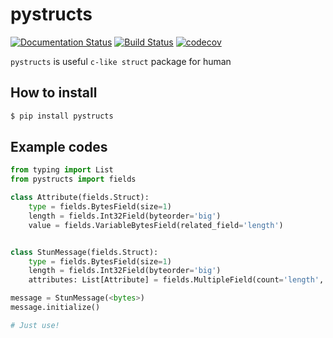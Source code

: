 # pystructs

[![Documentation Status](https://readthedocs.org/projects/pystructs/badge/?version=0.2.1)](https://pystructs.readthedocs.io/en/latest/?badge=0.2.1)
[![Build Status](https://travis-ci.com/moreal/pystructs.svg?branch=master)](https://travis-ci.com/moreal/pystructs)
[![codecov](https://codecov.io/gh/moreal/pystructs/branch/master/graph/badge.svg)](https://codecov.io/gh/moreal/pystructs)

`pystructs` is useful `c-like struct` package for human

## How to install

```bash
$ pip install pystructs
```

## Example codes

```python
from typing import List
from pystructs import fields

class Attribute(fields.Struct):
    type = fields.BytesField(size=1)
    length = fields.Int32Field(byteorder='big')
    value = fields.VariableBytesField(related_field='length')


class StunMessage(fields.Struct):
    type = fields.BytesField(size=1)
    length = fields.Int32Field(byteorder='big')
    attributes: List[Attribute] = fields.MultipleField(count='length', field=Attribute())

message = StunMessage(<bytes>)
message.initialize()

# Just use!
```